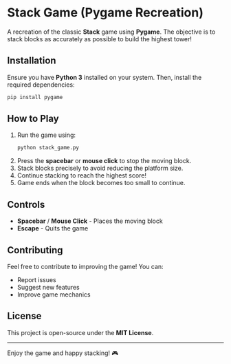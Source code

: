 # Stack Game (Pygame Recreation)

A recreation of the classic **Stack** game using **Pygame**. The objective is to stack blocks as accurately as possible to build the highest tower!

## Installation

Ensure you have **Python 3** installed on your system. Then, install the required dependencies:

```sh
pip install pygame
```

## How to Play

1. Run the game using:
   ```sh
   python stack_game.py
   ```
2. Press the **spacebar** or **mouse click** to stop the moving block.
3. Stack blocks precisely to avoid reducing the platform size.
4. Continue stacking to reach the highest score!
5. Game ends when the block becomes too small to continue.

## Controls

- **Spacebar** / **Mouse Click** - Places the moving block
- **Escape** - Quits the game

## Contributing

Feel free to contribute to improving the game! You can:
- Report issues
- Suggest new features
- Improve game mechanics

## License

This project is open-source under the **MIT License**.

---

Enjoy the game and happy stacking! 🎮
